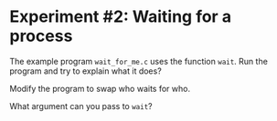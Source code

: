 # Experiment #2: Waiting for a process

The example program `wait_for_me.c` uses the function `wait`.
Run the program and try to explain what it does?

Modify the program to swap who waits for who.

What argument can you pass to `wait`?